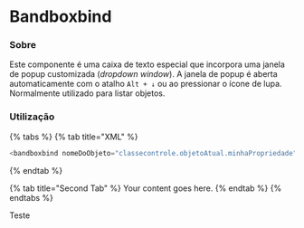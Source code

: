 # Bandboxbind

### Sobre

Este componente é uma caixa de texto especial que incorpora uma janela de popup customizada \(_dropdown window_\). A janela de popup é aberta automaticamente com o atalho `Alt + ↓` ou ao pressionar o ícone de lupa. Normalmente utilizado para listar objetos.

### Utilização

{% tabs %}
{% tab title="XML" %}
```java
<bandboxbind nomeDoObjeto="classecontrole.objetoAtual.minhaPropriedade" />
```
{% endtab %}

{% tab title="Second Tab" %}
Your content goes here.
{% endtab %}
{% endtabs %}

<!--sec data-title="Introduction" data-id="section0" data-show=true ces-->
Teste
<!--endsec-->



